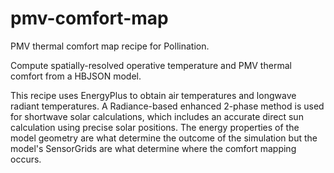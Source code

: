 # pmv-comfort-map

PMV thermal comfort map recipe for Pollination.

Compute spatially-resolved operative temperature and PMV thermal comfort from
a HBJSON model.

This recipe uses EnergyPlus to obtain air temperatures and longwave radiant temperatures.
A Radiance-based enhanced 2-phase method is used for shortwave solar calculations,
which includes an accurate direct sun calculation using precise solar positions. The
energy properties of the model geometry are what determine the outcome of the
simulation but the model's SensorGrids are what determine where the comfort
mapping occurs.
